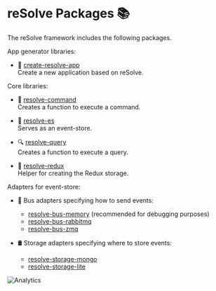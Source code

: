 # **reSolve Packages** 📚
The reSolve framework includes the following packages.


App generator libraries:
* 🚀 [create-resolve-app](create-resolve-app)  
	Create a new application based on reSolve.

Core libraries:
* 📢 [resolve-command](resolve-command)  
	Creates a function to execute a command.

* 🏣 [resolve-es](resolve-es)  
	Serves as an event-store.

* 🔍 [resolve-query](resolve-query)  
	Creates a function to execute a query.

* 🔩 [resolve-redux](resolve-redux)  
	Helper for creating the Redux storage.


Adapters for event-store:
* 🚌 Bus adapters specifying how to send events:
    * [resolve-bus-memory](bus-adapters/resolve-bus-memory) (recommended for debugging purposes)
    * [resolve-bus-rabbitmq](bus-adapters/resolve-bus-rabbitmq)
    * [resolve-bus-zmq](bus-adapters/resolve-bus-zmq) 


* 🛢 Storage adapters specifying where to store events:
    * [resolve-storage-mongo](storage-adapters/resolve-storage-mongo)
    * [resolve-storage-lite](storage-adapters/resolve-storage-lite)

![Analytics](https://ga-beacon.appspot.com/UA-118635726-1/packages-readme?pixel)
